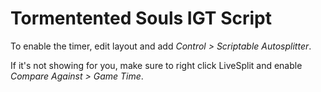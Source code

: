 # Tormentented Souls IGT Script

To enable the timer, edit layout and add *Control > Scriptable Autosplitter*.

If it's not showing for you, make sure to right click LiveSplit and enable *Compare Against > Game Time*.